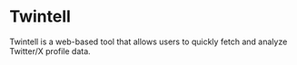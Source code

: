 # Twintell
Twintell is a web-based tool that allows users to quickly fetch and analyze Twitter/X profile data. 
